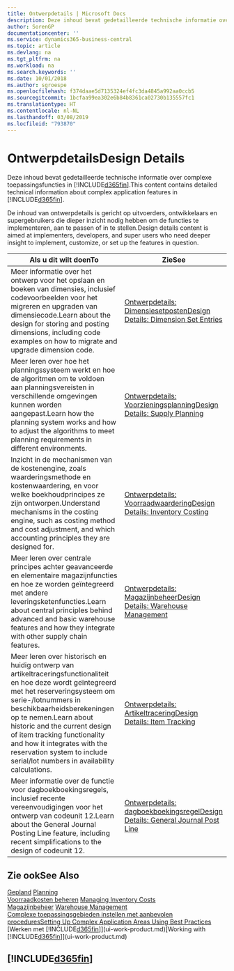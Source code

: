 ```yaml
---
title: Ontwerpdetails | Microsoft Docs
description: Deze inhoud bevat gedetailleerde technische informatie over complexe toepassingsfuncties in Business Central.
author: SorenGP
documentationcenter: ''
ms.service: dynamics365-business-central
ms.topic: article
ms.devlang: na
ms.tgt_pltfrm: na
ms.workload: na
ms.search.keywords: ''
ms.date: 10/01/2018
ms.author: sgroespe
ms.openlocfilehash: f374daae5d7135324ef4fc3da4845a992aa0ccb5
ms.sourcegitcommit: 1bcfaa99ea302e6b84b8361ca02730b135557fc1
ms.translationtype: HT
ms.contentlocale: nl-NL
ms.lasthandoff: 03/08/2019
ms.locfileid: "793870"
---
```

# <a name="design-details"></a><span data-ttu-id="7e2cb-103">Ontwerpdetails</span><span class="sxs-lookup"><span data-stu-id="7e2cb-103">Design Details</span></span>
<span data-ttu-id="7e2cb-104">Deze inhoud bevat gedetailleerde technische informatie over complexe toepassingsfuncties in [!INCLUDE[d365fin](includes/d365fin_md.md)].</span><span class="sxs-lookup"><span data-stu-id="7e2cb-104">This content contains detailed technical information about complex application features in [!INCLUDE[d365fin](includes/d365fin_md.md)].</span></span>  

 <span data-ttu-id="7e2cb-105">De inhoud van ontwerpdetails is gericht op uitvoerders, ontwikkelaars en supergebruikers die dieper inzicht nodig hebben om de functies te implementeren, aan te passen of in te stellen.</span><span class="sxs-lookup"><span data-stu-id="7e2cb-105">Design details content is aimed at implementers, developers, and super users who need deeper insight to implement, customize, or set up the features in question.</span></span>  

|<span data-ttu-id="7e2cb-106">**Als u dit wilt doen**</span><span class="sxs-lookup"><span data-stu-id="7e2cb-106">**To**</span></span>|<span data-ttu-id="7e2cb-107">**Zie**</span><span class="sxs-lookup"><span data-stu-id="7e2cb-107">**See**</span></span>|  
|------------|-------------|  
|<span data-ttu-id="7e2cb-108">Meer informatie over het ontwerp voor het opslaan en boeken van dimensies, inclusief codevoorbeelden voor het migreren en upgraden van dimensiecode.</span><span class="sxs-lookup"><span data-stu-id="7e2cb-108">Learn about the design for storing and posting dimensions, including code examples on how to migrate and upgrade dimension code.</span></span>|[<span data-ttu-id="7e2cb-109">Ontwerpdetails: Dimensiesetposten</span><span class="sxs-lookup"><span data-stu-id="7e2cb-109">Design Details: Dimension Set Entries</span></span>](design-details-dimension-set-entries.md)|  
|<span data-ttu-id="7e2cb-110">Meer leren over hoe het planningssysteem werkt en hoe de algoritmen om te voldoen aan planningsvereisten in verschillende omgevingen kunnen worden aangepast.</span><span class="sxs-lookup"><span data-stu-id="7e2cb-110">Learn how the planning system works and how to adjust the algorithms to meet planning requirements in different environments.</span></span>|[<span data-ttu-id="7e2cb-111">Ontwerpdetails: Voorzieningsplanning</span><span class="sxs-lookup"><span data-stu-id="7e2cb-111">Design Details: Supply Planning</span></span>](design-details-supply-planning.md)|  
|<span data-ttu-id="7e2cb-112">Inzicht in de mechanismen van de kostenengine, zoals waarderingsmethode en kostenwaardering, en voor welke boekhoudprincipes ze zijn ontworpen.</span><span class="sxs-lookup"><span data-stu-id="7e2cb-112">Understand mechanisms in the costing engine, such as costing method and cost adjustment, and which accounting principles they are designed for.</span></span>|[<span data-ttu-id="7e2cb-113">Ontwerpdetails: Voorraadwaardering</span><span class="sxs-lookup"><span data-stu-id="7e2cb-113">Design Details: Inventory Costing</span></span>](design-details-inventory-costing.md)|  
|<span data-ttu-id="7e2cb-114">Meer leren over centrale principes achter geavanceerde en elementaire magazijnfuncties en hoe ze worden geïntegreerd met andere leveringsketenfuncties.</span><span class="sxs-lookup"><span data-stu-id="7e2cb-114">Learn about central principles behind advanced and basic warehouse features and how they integrate with other supply chain features.</span></span>|[<span data-ttu-id="7e2cb-115">Ontwerpdetails: Magazijnbeheer</span><span class="sxs-lookup"><span data-stu-id="7e2cb-115">Design Details: Warehouse Management</span></span>](design-details-warehouse-management.md)|  
|<span data-ttu-id="7e2cb-116">Meer leren over historisch en huidig ontwerp van artikeltraceringsfunctionaliteit en hoe deze wordt geïntegreerd met het reserveringsysteem om serie-/lotnummers in beschikbaarheidsberekeningen op te nemen.</span><span class="sxs-lookup"><span data-stu-id="7e2cb-116">Learn about historic and the current design of item tracking functionality and how it integrates with the reservation system to include serial/lot numbers in availability calculations.</span></span>|[<span data-ttu-id="7e2cb-117">Ontwerpdetails: Artikeltracering</span><span class="sxs-lookup"><span data-stu-id="7e2cb-117">Design Details: Item Tracking</span></span>](design-details-item-tracking.md)|  
|<span data-ttu-id="7e2cb-118">Meer informatie over de functie voor dagboekboekingsregels, inclusief recente vereenvoudigingen voor het ontwerp van codeunit 12.</span><span class="sxs-lookup"><span data-stu-id="7e2cb-118">Learn about the General Journal Posting Line feature, including recent simplifications to the design of codeunit 12.</span></span>|[<span data-ttu-id="7e2cb-119">Ontwerpdetails: dagboekboekingsregel</span><span class="sxs-lookup"><span data-stu-id="7e2cb-119">Design Details: General Journal Post Line</span></span>](design-details-general-journal-post-line.md)|  

## <a name="see-also"></a><span data-ttu-id="7e2cb-120">Zie ook</span><span class="sxs-lookup"><span data-stu-id="7e2cb-120">See Also</span></span>  
 <span data-ttu-id="7e2cb-121">[Gepland](production-planning.md) </span><span class="sxs-lookup"><span data-stu-id="7e2cb-121">[Planning](production-planning.md) </span></span>  
 <span data-ttu-id="7e2cb-122">[Voorraadkosten beheren](finance-manage-inventory-costs.md) </span><span class="sxs-lookup"><span data-stu-id="7e2cb-122">[Managing Inventory Costs](finance-manage-inventory-costs.md) </span></span>  
 <span data-ttu-id="7e2cb-123">[Magazijnbeheer](warehouse-manage-warehouse.md) </span><span class="sxs-lookup"><span data-stu-id="7e2cb-123">[Warehouse Management](warehouse-manage-warehouse.md) </span></span>  
 [<span data-ttu-id="7e2cb-124">Complexe toepassingsgebieden instellen met aanbevolen procedures</span><span class="sxs-lookup"><span data-stu-id="7e2cb-124">Setting Up Complex Application Areas Using Best Practices</span></span>](set-up-complex-application-areas-using-best-practices.md)  
 <span data-ttu-id="7e2cb-125">[Werken met [!INCLUDE[d365fin](includes/d365fin_md.md)]](ui-work-product.md)</span><span class="sxs-lookup"><span data-stu-id="7e2cb-125">[Working with [!INCLUDE[d365fin](includes/d365fin_md.md)]](ui-work-product.md)</span></span>

 ## [!INCLUDE[d365fin](includes/free_trial_md.md)]  
  
